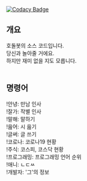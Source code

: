 
[![Codacy Badge](https://api.codacy.com/project/badge/Grade/4121262641cd4647be5c864b0d16fd9c)](https://app.codacy.com/gh/sqrtpi177/hodol-bot?utm_source=github.com&utm_medium=referral&utm_content=sqrtpi177/hodol-bot&utm_campaign=Badge_Grade_Settings)

<h2>개요</h2>
호돌봇의 소스 코드입니다.<br>
당신과 놀아줄 거에요.<br>
하지만 재미 없을 지도 모릅니다.<br><br>

<h2>명령어</h2>
!안녕: 만남 인사<br>
!잘가: 작별 인사<br>
!말해: 말하기<br>
!읊어: 시 읊기<br>
!글써: 글 쓰기<br>
!코로나: 코로나19 현황<br>
!주식: 코스피, 코스닥 현황<br>
!프로그래밍: 프로그래밍 언어 순위<br>
!애니: ㄴㄷㅆ<br>
!개발자: '그'의 정보<br>
